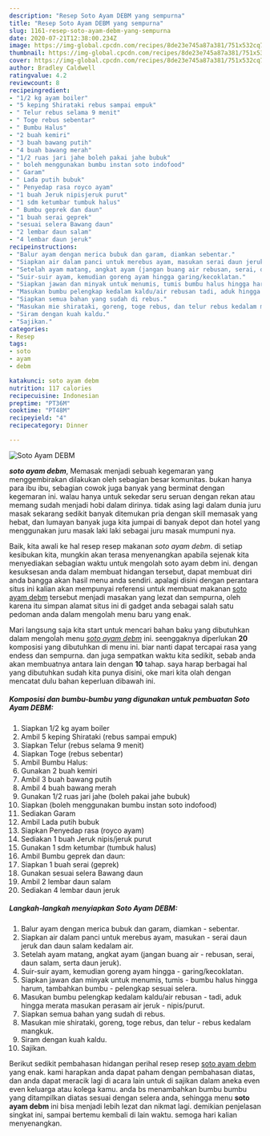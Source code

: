 ```yaml
---
description: "Resep Soto Ayam DEBM yang sempurna"
title: "Resep Soto Ayam DEBM yang sempurna"
slug: 1161-resep-soto-ayam-debm-yang-sempurna
date: 2020-07-21T12:38:00.234Z
image: https://img-global.cpcdn.com/recipes/8de23e745a87a381/751x532cq70/soto-ayam-debm-foto-resep-utama.jpg
thumbnail: https://img-global.cpcdn.com/recipes/8de23e745a87a381/751x532cq70/soto-ayam-debm-foto-resep-utama.jpg
cover: https://img-global.cpcdn.com/recipes/8de23e745a87a381/751x532cq70/soto-ayam-debm-foto-resep-utama.jpg
author: Bradley Caldwell
ratingvalue: 4.2
reviewcount: 8
recipeingredient:
- "1/2 kg ayam boiler"
- "5 keping Shirataki rebus sampai empuk"
- " Telur rebus selama 9 menit"
- " Toge rebus sebentar"
- " Bumbu Halus"
- "2 buah kemiri"
- "3 buah bawang putih"
- "4 buah bawang merah"
- "1/2 ruas jari jahe boleh pakai jahe bubuk"
- " boleh menggunakan bumbu instan soto indofood"
- " Garam"
- " Lada putih bubuk"
- " Penyedap rasa royco ayam"
- "1 buah Jeruk nipisjeruk purut"
- "1 sdm ketumbar tumbuk halus"
- " Bumbu geprek dan daun"
- "1 buah serai geprek"
- "sesuai selera Bawang daun"
- "2 lembar daun salam"
- "4 lembar daun jeruk"
recipeinstructions:
- "Balur ayam dengan merica bubuk dan garam, diamkan sebentar."
- "Siapkan air dalam panci untuk merebus ayam, masukan serai daun jeruk dan daun salam kedalam air."
- "Setelah ayam matang, angkat ayam (jangan buang air rebusan, serai, daun salam, serta daun jeruk)."
- "Suir-suir ayam, kemudian goreng ayam hingga garing/kecoklatan."
- "Siapkan jawan dan minyak untuk menumis, tumis bumbu halus hingga harum, tambahkan bumbu pelengkap sesuai selera."
- "Masukan bumbu pelengkap kedalam kaldu/air rebusan tadi, aduk hingga merata masukan perasam air jeruk nipis/purut."
- "Siapkan semua bahan yang sudah di rebus."
- "Masukan mie shirataki, goreng, toge rebus, dan telur rebus kedalam mangkuk."
- "Siram dengan kuah kaldu."
- "Sajikan."
categories:
- Resep
tags:
- soto
- ayam
- debm

katakunci: soto ayam debm 
nutrition: 117 calories
recipecuisine: Indonesian
preptime: "PT36M"
cooktime: "PT48M"
recipeyield: "4"
recipecategory: Dinner

---
```



![Soto Ayam DEBM](https://img-global.cpcdn.com/recipes/8de23e745a87a381/751x532cq70/soto-ayam-debm-foto-resep-utama.jpg)

<b><i>soto ayam debm</i></b>, Memasak menjadi sebuah kegemaran yang menggembirakan dilakukan oleh sebagian besar komunitas. bukan hanya para ibu ibu, sebagian cowok juga banyak yang berminat dengan kegemaran ini. walau hanya untuk sekedar seru seruan dengan rekan atau memang sudah menjadi hobi dalam dirinya. tidak asing lagi dalam dunia juru masak sekarang sedikit banyak ditemukan pria dengan skill memasak yang hebat, dan lumayan banyak juga kita jumpai di banyak depot dan hotel yang menggunakan juru masak laki laki sebagai juru masak mumpuni nya.



Baik, kita awali ke hal resep resep makanan <i>soto ayam debm</i>. di setiap kesibukan kita, mungkin akan terasa menyenangkan apabila sejenak kita menyediakan sebagian waktu untuk mengolah soto ayam debm ini. dengan kesuksesan anda dalam membuat hidangan tersebut, dapat membuat diri anda bangga akan hasil menu anda sendiri. apalagi disini dengan perantara situs ini kalian akan mempunyai referensi untuk membuat makanan <u>soto ayam debm</u> tersebut menjadi masakan yang lezat dan sempurna, oleh karena itu simpan alamat situs ini di gadget anda sebagai salah satu pedoman anda dalam mengolah menu baru yang enak.


Mari langsung saja kita start untuk mencari bahan baku yang dibutuhkan dalam mengolah menu <u><i>soto ayam debm</i></u> ini. seenggaknya diperlukan <b>20</b> komposisi yang dibutuhkan di menu ini. biar nanti dapat tercapai rasa yang endess dan sempurna. dan juga sempatkan waktu kita sedikit, sebab anda akan membuatnya antara lain dengan <b>10</b> tahap. saya harap berbagai hal yang dibutuhkan sudah kita punya disini, oke mari kita olah dengan mencatat dulu bahan keperluan dibawah ini.

<!--inarticleads1-->

##### Komposisi dan bumbu-bumbu yang digunakan untuk pembuatan Soto Ayam DEBM:

1. Siapkan 1/2 kg ayam boiler
1. Ambil 5 keping Shirataki (rebus sampai empuk)
1. Siapkan  Telur (rebus selama 9 menit)
1. Siapkan  Toge (rebus sebentar)
1. Ambil  Bumbu Halus:
1. Gunakan 2 buah kemiri
1. Ambil 3 buah bawang putih
1. Ambil 4 buah bawang merah
1. Gunakan 1/2 ruas jari jahe (boleh pakai jahe bubuk)
1. Siapkan  (boleh menggunakan bumbu instan soto indofood)
1. Sediakan  Garam
1. Ambil  Lada putih bubuk
1. Siapkan  Penyedap rasa (royco ayam)
1. Sediakan 1 buah Jeruk nipis/jeruk purut
1. Gunakan 1 sdm ketumbar (tumbuk halus)
1. Ambil  Bumbu geprek dan daun:
1. Siapkan 1 buah serai (geprek)
1. Gunakan sesuai selera Bawang daun
1. Ambil 2 lembar daun salam
1. Sediakan 4 lembar daun jeruk




<!--inarticleads2-->

##### Langkah-langkah menyiapkan Soto Ayam DEBM:

1. Balur ayam dengan merica bubuk dan garam, diamkan - sebentar.
1. Siapkan air dalam panci untuk merebus ayam, masukan - serai daun jeruk dan daun salam kedalam air.
1. Setelah ayam matang, angkat ayam (jangan buang air - rebusan, serai, daun salam, serta daun jeruk).
1. Suir-suir ayam, kemudian goreng ayam hingga - garing/kecoklatan.
1. Siapkan jawan dan minyak untuk menumis, tumis - bumbu halus hingga harum, tambahkan bumbu - pelengkap sesuai selera.
1. Masukan bumbu pelengkap kedalam kaldu/air rebusan - tadi, aduk hingga merata masukan perasam air jeruk - nipis/purut.
1. Siapkan semua bahan yang sudah di rebus.
1. Masukan mie shirataki, goreng, toge rebus, dan telur - rebus kedalam mangkuk.
1. Siram dengan kuah kaldu.
1. Sajikan.




Berikut sedikit pembahasan hidangan perihal resep resep <u>soto ayam debm</u> yang enak. kami harapkan anda dapat paham dengan pembahasan diatas, dan anda dapat meracik lagi di acara lain untuk di sajikan dalam aneka even even keluarga atau kolega kamu. anda bs menambahkan bumbu bumbu yang ditampilkan diatas sesuai dengan selera anda, sehingga menu <b>soto ayam debm</b> ini bisa menjadi lebih lezat dan nikmat lagi. demikian penjelasan singkat ini, sampai bertemu kembali di lain waktu. semoga hari kalian menyenangkan.
